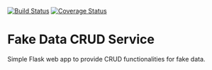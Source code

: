 [![Build Status](https://travis-ci.org/Kalimaha/fake_data_crud_service.svg?branch=master)](https://travis-ci.org/Kalimaha/fake_data_crud_service)
[![Coverage Status](https://coveralls.io/repos/github/Kalimaha/fake_data_crud_service/badge.svg?branch=master)](https://coveralls.io/github/Kalimaha/fake_data_crud_service?branch=master)

# Fake Data CRUD Service
Simple Flask web app to provide CRUD functionalities for fake data.
